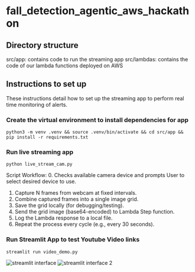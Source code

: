 # fall_detection_agentic_aws_hackathon

## Directory structure

src/app: contains code to run the streaming app
src/lambdas: contains the code of our lambda functions deployed on AWS

## Instructions to set up

These instructions detail how to set up the streaming app to perform real time monitoring of alerts. 

### Create the virtual environment to install dependencies for app

```python3 -m venv .venv && source .venv/bin/activate && cd src/app && pip install -r requirements.txt```

### Run live streaming app
```python live_stream_cam.py```

Script Workflow:
0. Checks available camera device and prompts User to select desired device to use. 
1. Capture N frames from webcam at fixed intervals.
2. Combine captured frames into a single image grid.
3. Save the grid locally (for debugging/testing).
4. Send the grid image (base64-encoded) to Lambda Step function.
5. Log the Lambda response to a local file.
6. Repeat the process every cycle (e.g., every 30 seconds).

### Run Streamlit App to test Youtube Video links

``` streamlit run video_demo.py ```

![streamlit interface](imgs/image.png)
![streamlit interface 2](imgs/image-1.png)